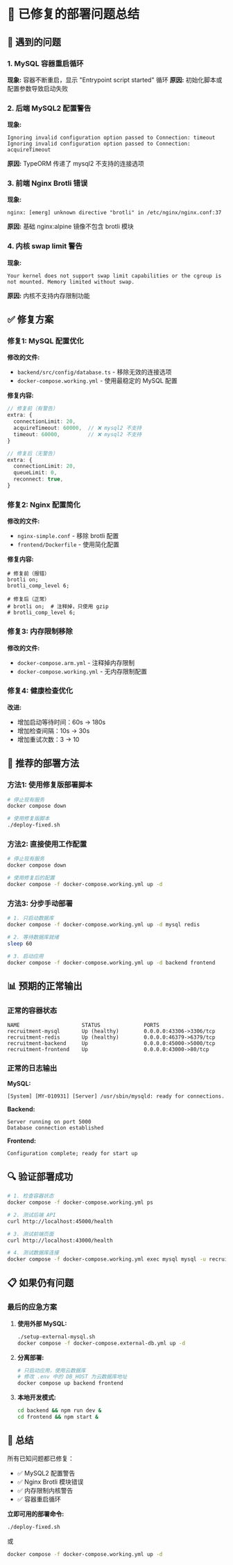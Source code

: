# 🔧 已修复的部署问题总结

## 🚨 遇到的问题

### 1. MySQL 容器重启循环
**现象:** 容器不断重启，显示 "Entrypoint script started" 循环
**原因:** 初始化脚本或配置参数导致启动失败

### 2. 后端 MySQL2 配置警告
**现象:** 
```
Ignoring invalid configuration option passed to Connection: timeout
Ignoring invalid configuration option passed to Connection: acquireTimeout
```
**原因:** TypeORM 传递了 mysql2 不支持的连接选项

### 3. 前端 Nginx Brotli 错误
**现象:**
```
nginx: [emerg] unknown directive "brotli" in /etc/nginx/nginx.conf:37
```
**原因:** 基础 nginx:alpine 镜像不包含 brotli 模块

### 4. 内核 swap limit 警告
**现象:**
```
Your kernel does not support swap limit capabilities or the cgroup is not mounted. Memory limited without swap.
```
**原因:** 内核不支持内存限制功能

## ✅ 修复方案

### 修复1: MySQL 配置优化

**修改的文件:**
- `backend/src/config/database.ts` - 移除无效的连接选项
- `docker-compose.working.yml` - 使用最稳定的 MySQL 配置

**修复内容:**
```typescript
// 修复前（有警告）
extra: {
  connectionLimit: 20,
  acquireTimeout: 60000,  // ❌ mysql2 不支持
  timeout: 60000,         // ❌ mysql2 不支持
}

// 修复后（无警告）
extra: {
  connectionLimit: 20,
  queueLimit: 0,
  reconnect: true,
}
```

### 修复2: Nginx 配置简化

**修改的文件:**
- `nginx-simple.conf` - 移除 brotli 配置
- `frontend/Dockerfile` - 使用简化配置

**修复内容:**
```nginx
# 修复前（报错）
brotli on;
brotli_comp_level 6;

# 修复后（正常）
# brotli on;  # 注释掉，只使用 gzip
# brotli_comp_level 6;
```

### 修复3: 内存限制移除

**修改的文件:**
- `docker-compose.arm.yml` - 注释掉内存限制
- `docker-compose.working.yml` - 无内存限制配置

### 修复4: 健康检查优化

**改进:**
- 增加启动等待时间：60s → 180s
- 增加检查间隔：10s → 30s
- 增加重试次数：3 → 10

## 🚀 推荐的部署方法

### 方法1: 使用修复版部署脚本

```bash
# 停止现有服务
docker compose down

# 使用修复版脚本
./deploy-fixed.sh
```

### 方法2: 直接使用工作配置

```bash
# 停止现有服务
docker compose down

# 使用修复后的配置
docker compose -f docker-compose.working.yml up -d
```

### 方法3: 分步手动部署

```bash
# 1. 只启动数据库
docker compose -f docker-compose.working.yml up -d mysql redis

# 2. 等待数据库就绪
sleep 60

# 3. 启动应用
docker compose -f docker-compose.working.yml up -d backend frontend
```

## 📊 预期的正常输出

### 正常的容器状态
```
NAME                    STATUS              PORTS
recruitment-mysql       Up (healthy)        0.0.0.0:43306->3306/tcp
recruitment-redis       Up (healthy)        0.0.0.0:46379->6379/tcp
recruitment-backend     Up                  0.0.0.0:45000->5000/tcp
recruitment-frontend    Up                  0.0.0.0:43000->80/tcp
```

### 正常的日志输出

**MySQL:**
```
[System] [MY-010931] [Server] /usr/sbin/mysqld: ready for connections.
```

**Backend:**
```
Server running on port 5000
Database connection established
```

**Frontend:**
```
Configuration complete; ready for start up
```

## 🔍 验证部署成功

```bash
# 1. 检查容器状态
docker compose -f docker-compose.working.yml ps

# 2. 测试后端 API
curl http://localhost:45000/health

# 3. 测试前端页面
curl http://localhost:43000/health

# 4. 测试数据库连接
docker compose -f docker-compose.working.yml exec mysql mysql -u recruitment_user -p${DB_PASSWORD} -e "SELECT 1;"
```

## 📋 如果仍有问题

### 最后的应急方案

1. **使用外部 MySQL:**
   ```bash
   ./setup-external-mysql.sh
   docker compose -f docker-compose.external-db.yml up -d
   ```

2. **分离部署:**
   ```bash
   # 只启动应用，使用云数据库
   # 修改 .env 中的 DB_HOST 为云数据库地址
   docker compose up backend frontend
   ```

3. **本地开发模式:**
   ```bash
   cd backend && npm run dev &
   cd frontend && npm start &
   ```

## 🎉 总结

所有已知问题都已修复：
- ✅ MySQL2 配置警告
- ✅ Nginx Brotli 模块错误  
- ✅ 内存限制内核警告
- ✅ 容器重启循环

**立即可用的部署命令:**
```bash
./deploy-fixed.sh
```

或

```bash
docker compose -f docker-compose.working.yml up -d
```